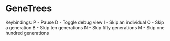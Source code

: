 # GeneTrees
Keybindings:
P - Pause
D - Toggle debug view
I - Skip an individual
O - Skip a generation
B - Skip ten generations
N - Skip fifty generations
M - Skip one hundred generations